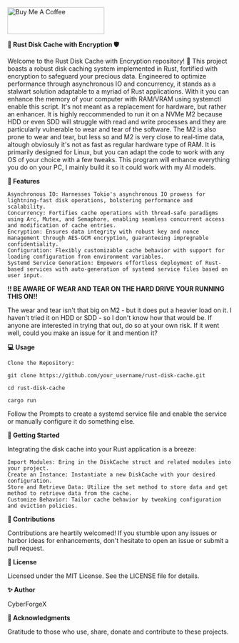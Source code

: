 <a href="https://www.buymeacoffee.com/CyberForgeX" target="_blank"><img src="https://cdn.buymeacoffee.com/buttons/v2/arial-yellow.png" alt="Buy Me A Coffee" style="height: 60px !important;width: 217px !important;" ></a>

**🚀 Rust Disk Cache with Encryption 🛡️**

Welcome to the Rust Disk Cache with Encryption repository! 🎉 This project boasts a robust disk caching system implemented in Rust, fortified with encryption to safeguard your precious data. Engineered to optimize performance through asynchronous IO and concurrency, it stands as a stalwart solution adaptable to a myriad of Rust applications. With it you can enhance the memory of your computer with RAM/VRAM using systemctl enable this script. It's not meant as a replacement for hardware, but rather an enhancer. It is highly reccommended to run it on a NVMe M2 because HDD or even SDD will struggle with read and write processes and they are particularly vulnerable to wear and tear of the software. The M2 is also prone to wear and tear, but less so and M2 is very close to real-time data, altough obviosuly it's not as fast as regular hardware type of RAM. It is primarily designed for Linux, but you can adapt the code to work with any OS of your choice with a few tweaks. This program will enhance everything you do on your PC, I mainly build it so it could work with my AI models.

**🌟 Features**

    Asynchronous IO: Harnesses Tokio's asynchronous IO prowess for lightning-fast disk operations, bolstering performance and scalability.
    Concurrency: Fortifies cache operations with thread-safe paradigms using Arc, Mutex, and Semaphore, enabling seamless concurrent access and modification of cache entries.
    Encryption: Ensures data integrity with robust key and nonce management through AES-GCM encryption, guaranteeing impregnable confidentiality.
    Configuration: Flexibly customizable cache behavior with support for loading configuration from environment variables.
    Systemd Service Generation: Empowers effortless deployment of Rust-based services with auto-generation of systemd service files based on user input.

**!! BE AWARE OF WEAR AND TEAR ON THE HARD DRIVE YOUR RUNNING THIS ON!!**

The wear and tear isn't that big on M2 - but it does put a heavier load on it. I haven't tried it on HDD or SDD - so I don't know how that would be. If anyone are interested in trying that out, do so at your own risk. If it went well, could you make an issue for it and mention it?

**💻 Usage**

    Clone the Repository:
   
    git clone https://github.com/your_username/rust-disk-cache.git
   
    cd rust-disk-cache

    cargo run

 Follow the Prompts to create a systemd service file and enable the service or manually configure it do something else.

**🚀 Getting Started**

Integrating the disk cache into your Rust application is a breeze:

    Import Modules: Bring in the DiskCache struct and related modules into your project.
    Create an Instance: Instantiate a new DiskCache with your desired configuration.
    Store and Retrieve Data: Utilize the set method to store data and get method to retrieve data from the cache.
    Customize Behavior: Tailor cache behavior by tweaking configuration and eviction policies.

**🤝 Contributions**

Contributions are heartily welcomed! If you stumble upon any issues or harbor ideas for enhancements, don't hesitate to open an issue or submit a pull request.


**📝 License**

Licensed under the MIT License. See the LICENSE file for details.

**✨ Author**

CyberForgeX

**🙏 Acknowledgments**

Gratitude to those who use, share, donate and contribute to these projects. 
